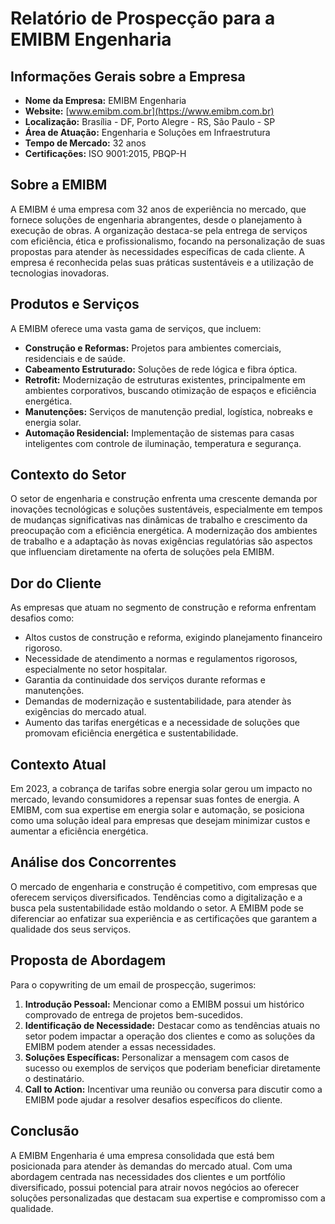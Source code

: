 # Relatório de Prospecção para a EMIBM Engenharia

## Informações Gerais sobre a Empresa
- **Nome da Empresa:** EMIBM Engenharia
- **Website:** [www.emibm.com.br](https://www.emibm.com.br)
- **Localização:** Brasília - DF, Porto Alegre - RS, São Paulo - SP
- **Área de Atuação:** Engenharia e Soluções em Infraestrutura
- **Tempo de Mercado:** 32 anos
- **Certificações:** ISO 9001:2015, PBQP-H

## Sobre a EMIBM
A EMIBM é uma empresa com 32 anos de experiência no mercado, que fornece soluções de engenharia abrangentes, desde o planejamento à execução de obras. A organização destaca-se pela entrega de serviços com eficiência, ética e profissionalismo, focando na personalização de suas propostas para atender às necessidades específicas de cada cliente. A empresa é reconhecida pelas suas práticas sustentáveis e a utilização de tecnologias inovadoras.

## Produtos e Serviços
A EMIBM oferece uma vasta gama de serviços, que incluem:
- **Construção e Reformas:** Projetos para ambientes comerciais, residenciais e de saúde.
- **Cabeamento Estruturado:** Soluções de rede lógica e fibra óptica.
- **Retrofit:** Modernização de estruturas existentes, principalmente em ambientes corporativos, buscando otimização de espaços e eficiência energética.
- **Manutenções:** Serviços de manutenção predial, logística, nobreaks e energia solar.
- **Automação Residencial:** Implementação de sistemas para casas inteligentes com controle de iluminação, temperatura e segurança.

## Contexto do Setor
O setor de engenharia e construção enfrenta uma crescente demanda por inovações tecnológicas e soluções sustentáveis, especialmente em tempos de mudanças significativas nas dinâmicas de trabalho e crescimento da preocupação com a eficiência energética. A modernização dos ambientes de trabalho e a adaptação às novas exigências regulatórias são aspectos que influenciam diretamente na oferta de soluções pela EMIBM.

## Dor do Cliente
As empresas que atuam no segmento de construção e reforma enfrentam desafios como:
- Altos custos de construção e reforma, exigindo planejamento financeiro rigoroso.
- Necessidade de atendimento a normas e regulamentos rigorosos, especialmente no setor hospitalar.
- Garantia da continuidade dos serviços durante reformas e manutenções.
- Demandas de modernização e sustentabilidade, para atender às exigências do mercado atual.
- Aumento das tarifas energéticas e a necessidade de soluções que promovam eficiência energética e sustentabilidade.

## Contexto Atual
Em 2023, a cobrança de tarifas sobre energia solar gerou um impacto no mercado, levando consumidores a repensar suas fontes de energia. A EMIBM, com sua expertise em energia solar e automação, se posiciona como uma solução ideal para empresas que desejam minimizar custos e aumentar a eficiência energética.

## Análise dos Concorrentes
O mercado de engenharia e construção é competitivo, com empresas que oferecem serviços diversificados. Tendências como a digitalização e a busca pela sustentabilidade estão moldando o setor. A EMIBM pode se diferenciar ao enfatizar sua experiência e as certificações que garantem a qualidade dos seus serviços.

## Proposta de Abordagem
Para o copywriting de um email de prospecção, sugerimos:
1. **Introdução Pessoal:** Mencionar como a EMIBM possui um histórico comprovado de entrega de projetos bem-sucedidos.
2. **Identificação de Necessidade:** Destacar como as tendências atuais no setor podem impactar a operação dos clientes e como as soluções da EMIBM podem atender a essas necessidades.
3. **Soluções Específicas:** Personalizar a mensagem com casos de sucesso ou exemplos de serviços que poderiam beneficiar diretamente o destinatário.
4. **Call to Action:** Incentivar uma reunião ou conversa para discutir como a EMIBM pode ajudar a resolver desafios específicos do cliente.

## Conclusão
A EMIBM Engenharia é uma empresa consolidada que está bem posicionada para atender às demandas do mercado atual. Com uma abordagem centrada nas necessidades dos clientes e um portfólio diversificado, possui potencial para atrair novos negócios ao oferecer soluções personalizadas que destacam sua expertise e compromisso com a qualidade.
